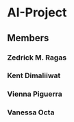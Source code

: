 # AI-Project
## Members
### Zedrick M. Ragas
### Kent Dimaliiwat
### Vienna Piguerra
### Vanessa Octa
